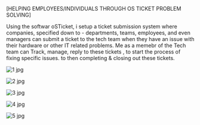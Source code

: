 [HELPING EMPLOYEES/INDIVIDUALS THROUGH OS TICKET PROBLEM SOLVING]

Using the softwar oSTicket, i setup a ticket submission system where companies, specified down to - departments, teams, employees, and even managers can submit a ticket to the tech team when they have an issue with their hardware or other IT related problems.
Me as a memebr of the Tech team can Track, manage, reply to these tickets , to start the process of fixing specific issues. to then completing & closing out these tickets.

![1 jpg](https://github.com/user-attachments/assets/a700c90f-f34e-45fc-9738-f758cc21ef92)


![2 jpg](https://github.com/user-attachments/assets/b32441e2-445c-42e6-b9d0-d84db50e8654)


![3 jpg](https://github.com/user-attachments/assets/2f3e4cfc-99fc-4639-8de2-86f6726b33e6)


![4 jpg](https://github.com/user-attachments/assets/24f452a4-fe75-409b-a3e5-0c10db12d2a5)


![5 jpg](https://github.com/user-attachments/assets/66bede79-58b9-42ff-a3a2-b6f77382db52)
